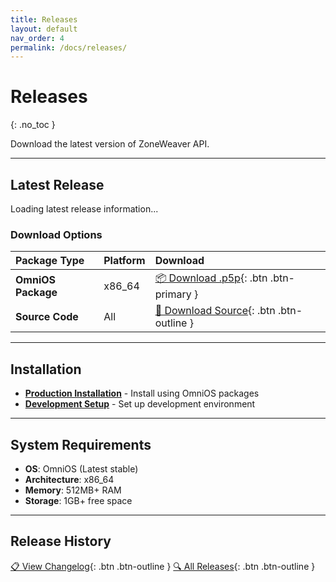 ```yaml
---
title: Releases
layout: default
nav_order: 4
permalink: /docs/releases/
---
```


# Releases
{: .no_toc }

Download the latest version of ZoneWeaver API.

---

## Latest Release

<div id="latest-release">
<p>Loading latest release information...</p>
</div>

### Download Options

| Package Type | Platform | Download |
|:-------------|:---------|:---------|
| **OmniOS Package** | x86_64 | [📦 Download .p5p](https://github.com/Makr91/zoneweaver-api/releases/latest/download/zoneweaver-api.p5p){: .btn .btn-primary } |
| **Source Code** | All | [📁 Download Source](https://github.com/Makr91/zoneweaver-api/archive/refs/heads/main.tar.gz){: .btn .btn-outline } |

<script>
// Fetch latest release from GitHub API
fetch('https://api.github.com/repos/Makr91/zoneweaver-api/releases/latest')
  .then(response => response.json())
  .then(data => {
    const releaseDiv = document.getElementById('latest-release');
    const releaseDate = new Date(data.published_at).toLocaleDateString('en-US', {
      year: 'numeric',
      month: 'long', 
      day: 'numeric'
    });
    
    releaseDiv.innerHTML = `
      <p><strong>Version ${data.tag_name}</strong> - Released ${releaseDate}</p>
      ${data.body ? `<details><summary>Release Notes</summary><div class="highlight">${data.body.replace(/\n/g, '<br>')}</div></details>` : ''}
    `;
  })
  .catch(error => {
    console.error('Error fetching release data:', error);
    document.getElementById('latest-release').innerHTML = 
      '<p><strong>Unable to load release information.</strong> Please visit <a href="https://github.com/Makr91/zoneweaver-api/releases">GitHub Releases</a> for the latest version.</p>';
  });
</script>

---

## Installation

- **[Production Installation](/docs/guides/production-installation/)** - Install using OmniOS packages
- **[Development Setup](/docs/guides/development-installation/)** - Set up development environment

---

## System Requirements

- **OS**: OmniOS (Latest stable)
- **Architecture**: x86_64
- **Memory**: 512MB+ RAM
- **Storage**: 1GB+ free space

---

## Release History

[📋 View Changelog](changelog/){: .btn .btn-outline }
[🔍 All Releases](https://github.com/Makr91/zoneweaver-api/releases){: .btn .btn-outline }
